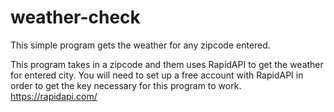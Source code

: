 # weather-check
This simple program gets the weather for any zipcode entered.

This program takes in a zipcode and them uses RapidAPI to get the weather for entered city. You will need to set up a free account with RapidAPI in order to get the key necessary for this program to work. https://rapidapi.com/

